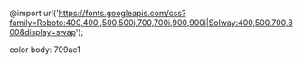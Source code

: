 @import url('https://fonts.googleapis.com/css?family=Roboto:400,400i,500,500i,700,700i,900,900i|Solway:400,500,700,800&display=swap');

color body: 799ae1